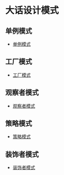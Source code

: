 大话设计模式
===============================


单例模式
--------
*  [单例模式](singel-instance.md)

工厂模式
--------
*  [工厂模式](factory.md)

观察者模式
----------
*  [观察者模式](observer.md)

策略模式
--------
*  [策略模式](strategy.md)

装饰者模式
----------
*  [装饰者模式](decorate.md)

